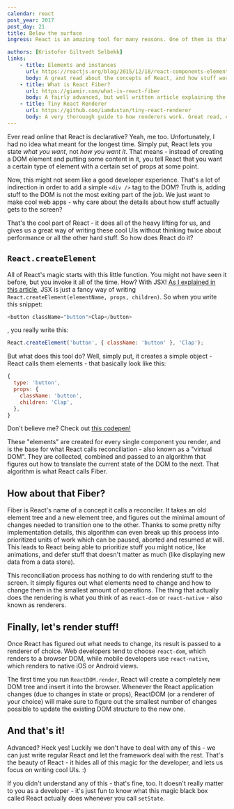 ```yaml
---
calendar: react
post_year: 2017
post_day: 21
title: Below the surface
ingress: React is an amazing tool for many reasons. One of them is that it just works. Ever wondered about how exactly? Let's dive in for a quick look!

authors: [Kristofer Giltvedt Selbekk]
links:
    - title: Elements and instances
      url: https://reactjs.org/blog/2015/12/18/react-components-elements-and-instances.html
      body: A great read about the concepts of React, and how stuff works!
    - title: What is React Fiber?
      url: https://giamir.com/what-is-react-fiber
      body: A fairly advanced, but well written article explaining the cool computer sciency stuff behind Fiber
    - title: Tiny React Renderer
      url: https://github.com/iamdustan/tiny-react-renderer
      body: A very thorouogh guide to how renderers work. Great read, even if you\'re never going to write one
---
```


Ever read online that React is declarative? Yeah, me too. Unfortunately, I had no idea what meant
for the longest time. Simply put, React lets you state _what you want_, not _how you want it_.
That means - instead of creating a DOM element and putting some content in it, you tell React that
you want a certain type of element with a certain set of props at some point.

Now, this might not seem like a good developer experience. That's a lot of indirection in order to
add a simple `<div />` tag to the DOM? Truth is, adding stuff to the DOM is not the most exiting
part of the job. We just want to make cool web apps - why care about the details about how stuff
actually gets to the screen?

That's the cool part of React - it does all of the heavy lifting for us, and gives us a great
way of writing these cool UIs without thinking twice about performance or all the other hard stuff.
So how does React do it?

## `React.createElement`

All of React's magic starts with this little function. You might not have seen it before, but
you invoke it all of the time. How? With JSX! [As I explained in this article](/2017/10), JSX is just
a fancy way of writing `React.createElement(elementName, props, children)`. So when you write
this snippet:

```javascript
<button className="button">Clap</button>
```

, you really write this:

```javascript
React.createElement('button', { className: 'button' }, 'Clap');
```

But what does this tool do? Well, simply put, it creates a simple object - React calls them elements - that basically look like this:

```javascript
{
  type: 'button',
  props: {
    className: 'button',
    children: 'Clap',
  },
}
```

Don't believe me? Check out [this codepen!](https://codepen.io/selbekk/pen/NXGVrM)

These "elements" are created for every single component you render, and is the base for what React
calls reconciliation - also known as a "virtual DOM". They are collected, combined and passed to
an algorithm that figures out how to translate the current state of the DOM to the next. That
algorithm is what React calls Fiber.

## How about that Fiber?

Fiber is React's name of a concept it calls a reconciler. It takes an old element tree and a
new element tree, and figures out the minimal amount of changes needed to transition one to the
other. Thanks to some pretty nifty implementation details, this algorithm can even break up this
process into prioritized units of work which can be paused, aborted and resumed at will. This leads
to React being able to prioritize stuff you might notice, like animations, and defer stuff that
doesn't matter as much (like displaying new data from a data store).

This reconciliation process has nothing to do with rendering stuff to the screen. It simply figures
out what elements need to change and how to change them in the smallest amount of operations. The
thing that actually does the rendering is what you think of as `react-dom` or `react-native` -
also known as renderers.

## Finally, let's render stuff!

Once React has figured out what needs to change, its result is passed to a renderer of choice.
Web developers tend to choose `react-dom`, which renders to a browser DOM, while mobile developers
use `react-native`, which renders to native iOS or Android views.

The first time you run `ReactDOM.render`, React will create a completely new DOM tree and insert
it into the browser. Whenever the React application changes (due to changes in state or props),
ReactDOM (or a renderer of your choice) will make sure to figure out the smallest number of
changes possible to update the existing DOM structure to the new one.

## And that's it!

Advanced? Heck yes! Luckily we don't have to deal with any of this - we can just write regular
React and let the framework deal with the rest. That's the beauty of React - it hides all of this
magic for the developer, and lets us focus on writing cool UIs. :)

If you didn't understand any of this - that's fine, too. It doesn't really matter to you as a
developer - it's just fun to know what this magic black box called React actually does whenever
you call `setState`.
